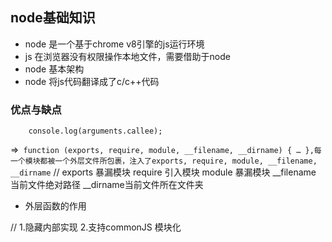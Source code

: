 ## node基础知识

- node 是一个基于chrome  v8引擎的js运行环境
- js 在浏览器没有权限操作本地文件，需要借助于node
- node 基本架构
- node  将js代码翻译成了c/c++代码


### 优点与缺点





```
    console.log(arguments.callee); 
```
 
 =>` function (exports, require, module, __filename, __dirname) { … },每一个模块都被一个外层文件所包裹，注入了exports, require, module, __filename, __dirname`
// exports  暴漏模块   require 引入模块   module  暴漏模块  __filename 当前文件绝对路径   __dirname当前文件所在文件夹

 * 外层函数的作用

// 1.隐藏内部实现  2.支持commonJS 模块化

